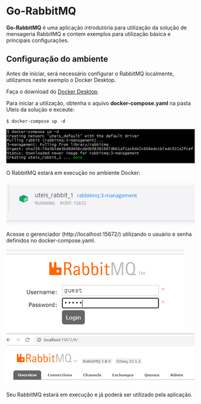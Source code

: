 # Go-RabbitMQ

**Go-RabbitMQ** é uma aplicação introdutória para utilização da solução de mensageria RabbitMQ e contem exemplos para utilização básica e principais configurações.

## Configuração do ambiente

Antes de iniciar, será necessário configurar o RabbitMQ localmente, utilizamos neste exemplo o Docker Desktop.

Faça o download do [Docker Desktop](https://docs.docker.com/docker-for-windows/install-windows-home/). 

Para iniciar a utilização, obtenha o aquivo **docker-compose.yaml** na pasta Uteis da solução e exceute:

```
$ docker-compose up -d
```

![](https://github.com/rodrigorioverde/go-rabbitmq/blob/master/Uteis/docker-compose.png)

O RabbitMQ estará em execução no ambiente Docker:

![](https://github.com/rodrigorioverde/go-rabbitmq/blob/master/Uteis/docker-run.png)

Acesse o gerenciador (http://localhost:15672/) utilizando o usuário e senha definidos no docker-compose.yaml.

![](https://github.com/rodrigorioverde/go-rabbitmq/blob/master/Uteis/rabbitmq-login.png)
![](https://github.com/rodrigorioverde/go-rabbitmq/blob/master/Uteis/rabbitmq-management.png)

Seu RabbitMQ estará em execução e já poderá ser utilizado pela aplicação. 
